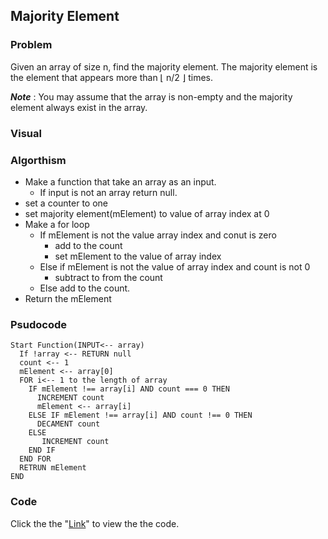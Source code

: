 ## Majority Element

### Problem
Given an array of size n, find the majority element. The majority element is the element that appears more than ⌊ n/2 ⌋ times.

__*Note*__ : You may assume that the array is non-empty and the majority element always exist in the array.

### Visual

### Algorthism
* Make a function that take an array as an input.
  * If input is not an array return null. 
* set a counter to one
* set majority element(mElement) to value of array index at 0
* Make a for loop 
  *  If mElement is not the value array index and conut is zero
      * add to the count
      * set mElement to the value of array index
  * Else if mElement is not the value of array index and count is not 0
      * subtract to from the count 
  * Else add to the count.
* Return the mElement

### Psudocode
````
Start Function(INPUT<-- array)
  If !array <-- RETURN null
  count <-- 1
  mElement <-- array[0]
  FOR i<-- 1 to the length of array
    IF mElement !== array[i] AND count === 0 THEN
      INCREMENT count
      mElement <-- array[i]
    ELSE IF mElement !== array[i] AND count !== 0 THEN
      DECAMENT count
    ELSE 
       INCREMENT count
    END IF
  END FOR
  RETRUN mElement
END
````
### Code
 Click the the "[Link](majorityElement.js)" to view the the code. 